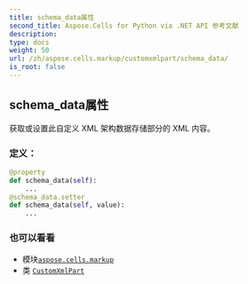 ```yaml
---
title: schema_data属性
second_title: Aspose.Cells for Python via .NET API 参考文献
description:
type: docs
weight: 50
url: /zh/aspose.cells.markup/customxmlpart/schema_data/
is_root: false
---
```

## schema_data属性

获取或设置此自定义 XML 架构数据存储部分的 XML 内容。
### 定义：
```python
@property
def schema_data(self):
    ...
@schema_data.setter
def schema_data(self, value):
    ...
```

### 也可以看看
* 模块[`aspose.cells.markup`](../../)
* 类 [`CustomXmlPart`](/cells/python-net/zh/aspose.cells.markup/customxmlpart)
